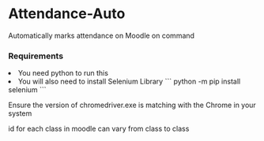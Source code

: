 # Attendance-Auto
Automatically marks attendance on Moodle on command

<h3>Requirements</h3>
<li>You need python to run this </li>
<li>You will also need to install Selenium Library
```
python -m pip install selenium
```
</li>

<p>Ensure the version of chromedriver.exe is matching with the Chrome in your system</p>
<p>id for each class in moodle can vary from class to class</p>
